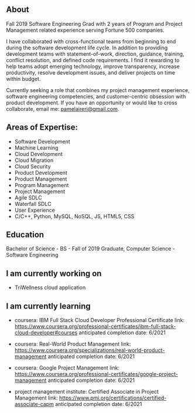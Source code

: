 ## About
Fall 2019 Software Engineering Grad with 2 years of Program and Project Management related experience serving Fortune 500 companies. 

I have collaborated with cross-functional teams from beginning to end during the software development life cycle. In addition to providing development teams with statement-of-work, direction, guidance, training, conflict resolution, and defined code requirements. I find it rewarding to help teams adopt emerging technology, improve transparency, increase productivity, resolve development issues, and deliver projects on time within budget. 

Currently seeking a role that combines my project management experience, software engineering competencies, and customer-centric obsession with product development. If you have an opportunity or would like to cross collaborate, email me: pamelaireri@gmail.com.

## Areas of Expertise:
- Software Development
- Machine Learning
- Cloud Development 
- Cloud Migration
- Cloud Security
- Product Development
- Product Management
- Program Management
- Project Management
- Agile SDLC
- Waterfall SDLC
- User Experience
- C/C++, Python, MySQL, NoSQL, JS, HTML5, CSS 

## Education
Bachelor of Science - BS - Fall of 2019 Graduate, Computer Science - Software Engineering
 
## I am currently working on 
 - TriWellness cloud application 
   
## I am currently learning
   
 - coursera: IBM Full Stack Cloud Developer Professional Certificate
      link: https://www.coursera.org/professional-certificates/ibm-full-stack-cloud-developer#courses
      anticipated completion date: 6/2021
      
 - coursera: Real-World Product Management
      link: https://www.coursera.org/specializations/real-world-product-management
      anticipated completion date: 6/2021
    
 - coursera: Google Project Management
      link: https://www.coursera.org/professional-certificates/google-project-management
      anticipated completion date: 6/2021
      
- project management institute: Certified Associate in Project Management
  link: https://www.pmi.org/certifications/certified-associate-capm
  anticipated completion date: 6/2021




